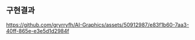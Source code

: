 ## 구현결과

https://github.com/gryrryfh/AI-Graphics/assets/50912987/e83f1b60-7aa3-40ff-865e-e3e5d1d2984f




